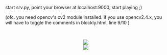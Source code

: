 start srv.py, point your browser at localhost:9000, start playing ;)

(ofc. you need opencv's cv2 module installed. 
if you use opencv2.4.x, you will have to toggle the comments in blockly.html, line 9/10 )

<br><center>
<img src=https://github.com/berak/blockly-cv2/raw/master/media/blockly0.png>
<br>
<img src=https://github.com/berak/blockly-cv2/raw/master/media/blockly1.jpg>
